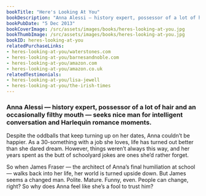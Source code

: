 ```yaml
---
bookTitle: "Here's Looking At You"
bookDescription: "Anna Alessi – history expert, possessor of a lot of hair and an occasionally filthy mouth – seeks nice man for intelligent conversation and Mills & Boon moments."
bookPubDate: "5 Dec 2013"
bookCoverImage: /src/assets/images/books/heres-looking-at-you.jpg
bookThumbImage: /src/assets/images/books/heres-looking-at-you.jpg
bookID: heres-looking-at-you
relatedPurchaseLinks: 
- heres-looking-at-you/waterstones.com
- heres-looking-at-you/barnesandnoble.com
- heres-looking-at-you/amazon.com
- heres-looking-at-you/amazon.co.uk
relatedTestimonials: 
- heres-looking-at-you/lisa-jewell
- heres-looking-at-you/the-irish-times
---
```


### Anna Alessi &mdash; history expert, possessor of a lot of hair and an occasionally filthy mouth &mdash; seeks nice man for intelligent conversation and Harlequin romance moments.

Despite the oddballs that keep turning up on her dates, Anna couldn’t be happier. As a 30-something with a job she loves, life has turned out better than she dared dream. However, things weren’t always this way, and her years spent as the butt of schoolyard jokes are ones she’d rather forget.

So when James Fraser &mdash; the architect of Anna’s final humiliation at school &mdash; walks back into her life, her world is turned upside down. But James seems a changed man. Polite. Mature. Funny, even. People can change, right? So why does Anna feel like she’s a fool to trust him?